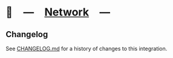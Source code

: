 # 🚠 — [Network] —

[Network]: HTTPS://npmjs.org/@playform/network

## Changelog

See [CHANGELOG.md](CHANGELOG.md) for a history of changes to this integration.
